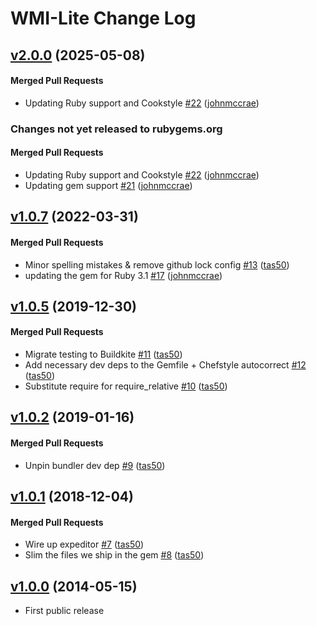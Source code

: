 # WMI-Lite  Change Log

<!-- latest_release 2.0.0 -->
## [v2.0.0](https://github.com/chef/wmi-lite/tree/v2.0.0) (2025-05-08)

#### Merged Pull Requests
- Updating Ruby support and Cookstyle [#22](https://github.com/chef/wmi-lite/pull/22) ([johnmccrae](https://github.com/johnmccrae))
<!-- latest_release -->
<!-- release_rollup since=1.0.7 -->
### Changes not yet released to rubygems.org

#### Merged Pull Requests
- Updating Ruby support and Cookstyle [#22](https://github.com/chef/wmi-lite/pull/22) ([johnmccrae](https://github.com/johnmccrae)) <!-- 2.0.0 -->
- Updating gem support [#21](https://github.com/chef/wmi-lite/pull/21) ([johnmccrae](https://github.com/johnmccrae)) <!-- 1.0.8 -->
<!-- release_rollup -->

<!-- latest_stable_release -->
## [v1.0.7](https://github.com/chef/wmi-lite/tree/v1.0.7) (2022-03-31)

#### Merged Pull Requests
- Minor spelling mistakes &amp; remove github lock config [#13](https://github.com/chef/wmi-lite/pull/13) ([tas50](https://github.com/tas50))
- updating the gem for Ruby 3.1 [#17](https://github.com/chef/wmi-lite/pull/17) ([johnmccrae](https://github.com/johnmccrae))
<!-- latest_stable_release -->

## [v1.0.5](https://github.com/chef/wmi-lite/tree/v1.0.5) (2019-12-30)

#### Merged Pull Requests
- Migrate testing to Buildkite [#11](https://github.com/chef/wmi-lite/pull/11) ([tas50](https://github.com/tas50))
- Add necessary dev deps to the Gemfile + Chefstyle autocorrect [#12](https://github.com/chef/wmi-lite/pull/12) ([tas50](https://github.com/tas50))
- Substitute require for require_relative [#10](https://github.com/chef/wmi-lite/pull/10) ([tas50](https://github.com/tas50))

## [v1.0.2](https://github.com/chef/wmi-lite/tree/v1.0.2) (2019-01-16)

#### Merged Pull Requests
- Unpin bundler dev dep [#9](https://github.com/chef/wmi-lite/pull/9) ([tas50](https://github.com/tas50))

## [v1.0.1](https://github.com/chef/wmi-lite/tree/v1.0.1) (2018-12-04)

#### Merged Pull Requests
- Wire up expeditor [#7](https://github.com/chef/wmi-lite/pull/7) ([tas50](https://github.com/tas50))
- Slim the files we ship in the gem [#8](https://github.com/chef/wmi-lite/pull/8) ([tas50](https://github.com/tas50))

## [v1.0.0](https://github.com/chef/wmi-lite/tree/v1.0.0) (2014-05-15)
- First public release